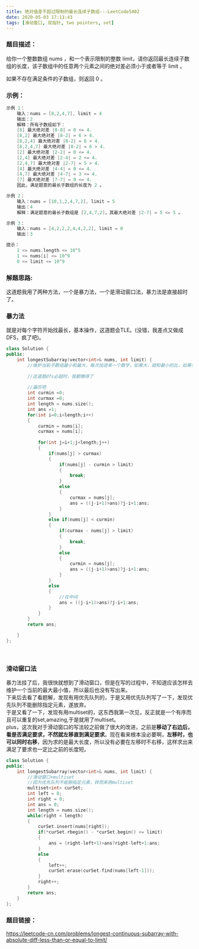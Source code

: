 ```yaml
---
title: 绝对值差不超过限制的最长连续子数组---LeetCode5402
date: 2020-05-03 17:13:43
tags: [滑动窗口, 双指针, two pointers, set]
---
```

### 题目描述：  
给你一个整数数组 nums ，和一个表示限制的整数 limit，请你返回最长连续子数组的长度，该子数组中的任意两个元素之间的绝对差必须小于或者等于 limit 。

如果不存在满足条件的子数组，则返回 0 。

### 示例：   
```cpp
示例 1：
    输入：nums = [8,2,4,7], limit = 4
    输出：2 
    解释：所有子数组如下：
    [8] 最大绝对差 |8-8| = 0 <= 4.
    [8,2] 最大绝对差 |8-2| = 6 > 4. 
    [8,2,4] 最大绝对差 |8-2| = 6 > 4.
    [8,2,4,7] 最大绝对差 |8-2| = 6 > 4.
    [2] 最大绝对差 |2-2| = 0 <= 4.
    [2,4] 最大绝对差 |2-4| = 2 <= 4.
    [2,4,7] 最大绝对差 |2-7| = 5 > 4.
    [4] 最大绝对差 |4-4| = 0 <= 4.
    [4,7] 最大绝对差 |4-7| = 3 <= 4.
    [7] 最大绝对差 |7-7| = 0 <= 4. 
    因此，满足题意的最长子数组的长度为 2 。

示例 2：
    输入：nums = [10,1,2,4,7,2], limit = 5
    输出：4 
    解释：满足题意的最长子数组是 [2,4,7,2]，其最大绝对差 |2-7| = 5 <= 5 。

示例 3：
    输入：nums = [4,2,2,2,4,4,2,2], limit = 0
    输出：3

提示：
    1 <= nums.length <= 10^5
    1 <= nums[i] <= 10^9
    0 <= limit <= 10^9

```
<!--more-->

### 解题思路:  
这道题我用了两种方法，一个是暴力法，一个是滑动窗口法，暴力法是直接超时了。

### 暴力法
就是对每个字符开始找最长，基本操作，这道题会TLE。(没错，我差点又做成DFS，疯了吧)。

```cpp
class Solution {
public:
    int longestSubarray(vector<int>& nums, int limit) {
        //维护当前子数组最小和最大，每次加进来一个数字，如果大，就和最小的比，如果小，就和最大的比，在中间就不用比
        
        //这道题dfs必超时，我都懒得了
        
        //遍历吧
        int curmin =0;
        int curmax =0;
        int length = nums.size();
        int ans =1;
        for(int i=0;i<length;i++)
        {
            curmin = nums[i];
            curmax = nums[i];
            
            for(int j=i+1;j<length;j++)
            {
                if(nums[j] > curmax)
                {
                    if(nums[j] - curmin > limit)
                    {
                        break;
                    }
                    else
                    {
                        curmax = nums[j];
                        ans = ((j-i+1)>ans)?j-i+1:ans;
                    }
                }
                else if(nums[j] < curmin)
                {
                    if(curmax - nums[j] > limit)
                    {
                        break;
                    }
                    else
                    {
                        curmin = nums[j];
                        ans = ((j-i+1)>ans)?j-i+1:ans;
                    }
                }
                else
                {
                    //在中间
                    ans = ((j-i+1)>ans)?j-i+1:ans;
                }
            }
        }
        return ans;

    }
};
```

<br/>

### 滑动窗口法
暴力法挂了后，我很快就想到了滑动窗口，但是在写的过程中，不知道应该怎样去维护一个当前的最大最小值，所以最后也没有写出来。  
下来后去看了看题解，发现有用优先队列的，于是又用优先队列写了一下，发现优先队列不能删除指定元素，遂放弃。  
于是又看了一下，发现有用multiset的，这东西我第一次见，反正就是一个有序而且可以重复的set,amazing,于是就用了multiset。  
plus，这次我对于滑动窗口的写法较之前做了很大的改进，之前是**移动了右边后，看是否满足要求，不然就左移直到满足要求**。现在看来根本没必要啊，**左移时，也可以同时右移**，因为求的是最大长度，所以没有必要在左移时不右移，这样求出来满足了要求也一定比之前的长度短。

```cpp
class Solution {
public:
    int longestSubarray(vector<int>& nums, int limit) {
        //滑动窗口+multiset
        //因为优先队列不能删指定元素，转而来用multiset
        multiset<int> curSet;
        int left = 0;
        int right = 0;
        int ans = 0;
        int length = nums.size();
        while(right < length)
        {
            curSet.insert(nums[right]);
            if(*curSet.rbegin() - *curSet.begin() <= limit)
            {
                ans = (right-left+1)>ans?right-left+1:ans;
            }
            else
            {
                left++;
                curSet.erase(curSet.find(nums[left-1]));
            }
            right++;
        }
        return ans;
    }
};
```

### 题目链接：  
https://leetcode-cn.com/problems/longest-continuous-subarray-with-absolute-diff-less-than-or-equal-to-limit/